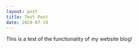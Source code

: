 ```yaml
---
layout: post
title: Test Post
date: 2024-07-19
---
```


This is a test of the functionality of my website blog!